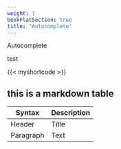 ```yaml
---
weight: 1
bookFlatSection: true
title: "Autocomplete"
---
```


Autocomplete 

test

{{< myshortcode >}}

## this is a markdown table

| Syntax      | Description |
| ----------- | ----------- |
| Header      | Title       |
| Paragraph   | Text        |